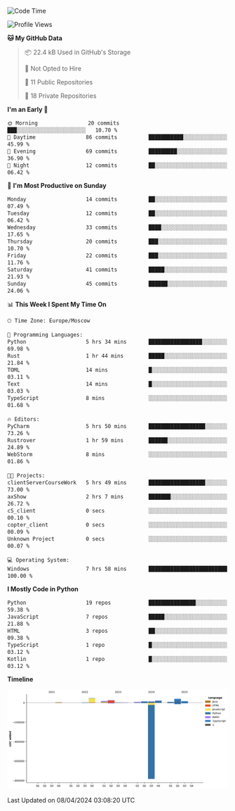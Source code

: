 <!--START_SECTION:waka-->
![Code Time](http://img.shields.io/badge/Code%20Time-251%20hrs%2033%20mins-blue)

![Profile Views](http://img.shields.io/badge/Profile%20Views-0-blue)

**🐱 My GitHub Data** 

> 📦 22.4 kB Used in GitHub's Storage 
 > 
> 🚫 Not Opted to Hire
 > 
> 📜 11 Public Repositories 
 > 
> 🔑 18 Private Repositories 
 > 
**I'm an Early 🐤** 

```text
🌞 Morning                20 commits          ███░░░░░░░░░░░░░░░░░░░░░░   10.70 % 
🌆 Daytime                86 commits          ███████████░░░░░░░░░░░░░░   45.99 % 
🌃 Evening                69 commits          █████████░░░░░░░░░░░░░░░░   36.90 % 
🌙 Night                  12 commits          ██░░░░░░░░░░░░░░░░░░░░░░░   06.42 % 
```
📅 **I'm Most Productive on Sunday** 

```text
Monday                   14 commits          ██░░░░░░░░░░░░░░░░░░░░░░░   07.49 % 
Tuesday                  12 commits          ██░░░░░░░░░░░░░░░░░░░░░░░   06.42 % 
Wednesday                33 commits          ████░░░░░░░░░░░░░░░░░░░░░   17.65 % 
Thursday                 20 commits          ███░░░░░░░░░░░░░░░░░░░░░░   10.70 % 
Friday                   22 commits          ███░░░░░░░░░░░░░░░░░░░░░░   11.76 % 
Saturday                 41 commits          █████░░░░░░░░░░░░░░░░░░░░   21.93 % 
Sunday                   45 commits          ██████░░░░░░░░░░░░░░░░░░░   24.06 % 
```


📊 **This Week I Spent My Time On** 

```text
🕑︎ Time Zone: Europe/Moscow

💬 Programming Languages: 
Python                   5 hrs 34 mins       █████████████████░░░░░░░░   69.98 % 
Rust                     1 hr 44 mins        █████░░░░░░░░░░░░░░░░░░░░   21.84 % 
TOML                     14 mins             █░░░░░░░░░░░░░░░░░░░░░░░░   03.11 % 
Text                     14 mins             █░░░░░░░░░░░░░░░░░░░░░░░░   03.03 % 
TypeScript               8 mins              ░░░░░░░░░░░░░░░░░░░░░░░░░   01.68 % 

🔥 Editors: 
PyCharm                  5 hrs 50 mins       ██████████████████░░░░░░░   73.26 % 
Rustrover                1 hr 59 mins        ██████░░░░░░░░░░░░░░░░░░░   24.89 % 
WebStorm                 8 mins              ░░░░░░░░░░░░░░░░░░░░░░░░░   01.86 % 

🐱‍💻 Projects: 
clientServerCourseWork   5 hrs 49 mins       ██████████████████░░░░░░░   73.00 % 
axShow                   2 hrs 7 mins        ███████░░░░░░░░░░░░░░░░░░   26.72 % 
cS_client                0 secs              ░░░░░░░░░░░░░░░░░░░░░░░░░   00.10 % 
copter_client            0 secs              ░░░░░░░░░░░░░░░░░░░░░░░░░   00.09 % 
Unknown Project          0 secs              ░░░░░░░░░░░░░░░░░░░░░░░░░   00.07 % 

💻 Operating System: 
Windows                  7 hrs 58 mins       █████████████████████████   100.00 % 
```

**I Mostly Code in Python** 

```text
Python                   19 repos            ███████████████░░░░░░░░░░   59.38 % 
JavaScript               7 repos             █████░░░░░░░░░░░░░░░░░░░░   21.88 % 
HTML                     3 repos             ██░░░░░░░░░░░░░░░░░░░░░░░   09.38 % 
TypeScript               1 repo              █░░░░░░░░░░░░░░░░░░░░░░░░   03.12 % 
Kotlin                   1 repo              █░░░░░░░░░░░░░░░░░░░░░░░░   03.12 % 
```



**Timeline**

![Lines of Code chart](https://raw.githubusercontent.com/adlemx/adlemx/main/assets/bar_graph.png)


 Last Updated on 08/04/2024 03:08:20 UTC
<!--END_SECTION:waka-->
